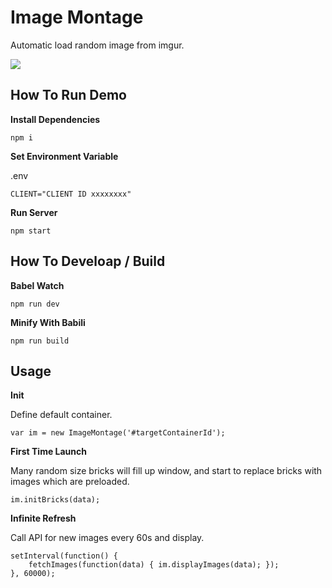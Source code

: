 # Image Montage
Automatic load random image from imgur.

![](http://i.giphy.com/l0MYDm8HCJ46uQM5a.gif)

## How To Run Demo

**Install Dependencies**

```
npm i
```

**Set Environment Variable**

.env

```
CLIENT="CLIENT ID xxxxxxxx"
```

**Run Server**

```
npm start
```

## How To Develoap / Build

**Babel Watch**

```
npm run dev
```

**Minify With Babili**

```
npm run build
```

## Usage

**Init**

Define default container.

```
var im = new ImageMontage('#targetContainerId');
```

**First Time Launch**

Many random size bricks will fill up window, and start to replace bricks with images which are preloaded.

```
im.initBricks(data);
```

**Infinite Refresh**

Call API for new images every 60s and display.

```
setInterval(function() {
    fetchImages(function(data) { im.displayImages(data); });
}, 60000);
```
